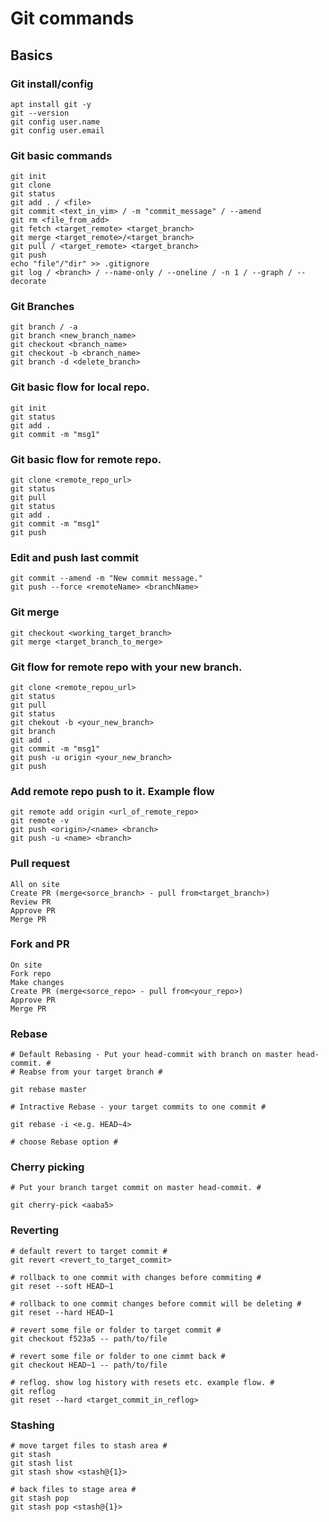 # Git commands
## Basics
### Git install/config
```
apt install git -y
git --version
git config user.name
git config user.email
```

### Git basic commands
```
git init
git clone
git status
git add . / <file>
git commit <text_in_vim> / -m "commit_message" / --amend
git rm <file_from_add>
git fetch <target_remote> <target_branch>
git merge <target_remote>/<target_branch>
git pull / <target_remote> <target_branch> 
git push
echo "file"/"dir" >> .gitignore 
git log / <branch> / --name-only / --oneline / -n 1 / --graph / --decorate
```

### Git Branches
```
git branch / -a 
git branch <new_branch_name>
git checkout <branch_name>
git checkout -b <branch_name>
git branch -d <delete_branch>
```

### Git basic flow for local repo.
```
git init
git status
git add .
git commit -m "msg1"
```

### Git basic flow for remote repo.
```
git clone <remote_repo_url>
git status
git pull
git status
git add .
git commit -m "msg1"
git push
```

### Edit and push last commit
```
git commit --amend -m "New commit message."
git push --force <remoteName> <branchName>
```

### Git merge
```
git checkout <working_target_branch>
git merge <target_branch_to_merge>
```

### Git flow for remote repo with your new branch.
```
git clone <remote_repou_url>
git status
git pull
git status
git chekout -b <your_new_branch>
git branch
git add .
git commit -m "msg1"
git push -u origin <your_new_branch>
git push
```

### Add remote repo push to it. Example flow
```
git remote add origin <url_of_remote_repo>
git remote -v
git push <origin>/<name> <branch>
git push -u <name> <branch>
```

### Pull request
```
All on site
Create PR (merge<sorce_branch> - pull from<target_branch>)
Review PR
Approve PR
Merge PR
```

### Fork and PR
```
On site
Fork repo
Make changes
Create PR (merge<sorce_repo> - pull from<your_repo>)
Approve PR
Merge PR
```

### Rebase
```
# Default Rebasing - Put your head-commit with branch on master head-commit. #
# Reabse from your target branch #

git rebase master

# Intractive Rebase - your target commits to one commit #

git rebase -i <e.g. HEAD~4>

# choose Rebase option #
```

### Cherry picking
```
# Put your branch target commit on master head-commit. #

git cherry-pick <aaba5>
```


### Reverting
```
# default revert to target commit #
git revert <revert_to_target_commit>

# rollback to one commit with changes before commiting #
git reset --soft HEAD~1

# rollback to one commit changes before commit will be deleting #
git reset --hard HEAD~1

# revert some file or folder to target commit #
git checkout f523a5 -- path/to/file

# revert some file or folder to one cimmt back #
git checkout HEAD~1 -- path/to/file

# reflog. show log history with resets etc. example flow. #
git reflog 
git reset --hard <target_commit_in_reflog>
```

### Stashing
```
# move target files to stash area #
git stash
git stash list
git stash show <stash@{1}>

# back files to stage area #
git stash pop
git stash pop <stash@{1}>
```
